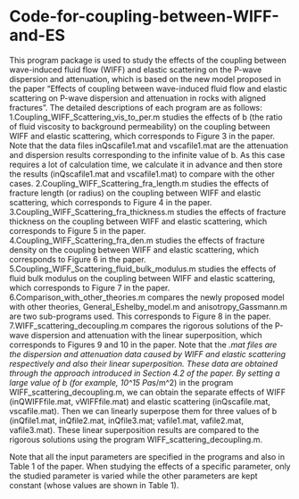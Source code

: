 # Code-for-coupling-between-WIFF-and-ES
This program package is used to study the effects of the coupling between wave-induced fluid flow (WIFF) and elastic scattering on the P-wave dispersion and attenuation, which is based on the new model proposed in the paper “Effects of coupling between wave-induced fluid flow and elastic scattering on P-wave dispersion and attenuation in rocks with aligned fractures”. The detailed descriptions of each program are as follows:
1.Coupling_WIFF_Scattering_vis_to_per.m studies the effects of b (the ratio of fluid viscosity to background permeability) on the coupling between WIFF and elastic scattering, which corresponds to Figure 3 in the paper. Note that the data files inQscafile1.mat and vscafile1.mat are the attenuation and dispersion results corresponding to the infinite value of b. As this case requires a lot of calculation time, we calculate it in advance and then store the results (inQscafile1.mat and vscafile1.mat) to compare with the other cases. 
2.Coupling_WIFF_Scattering_fra_length.m studies the effects of fracture length (or radius) on the coupling between WIFF and elastic scattering, which corresponds to Figure 4 in the paper. 
3.Coupling_WIFF_Scattering_fra_thickness.m studies the effects of fracture thickness on the coupling between WIFF and elastic scattering, which corresponds to Figure 5 in the paper. 
4.Coupling_WIFF_Scattering_fra_den.m studies the effects of fracture density on the coupling between WIFF and elastic scattering, which corresponds to Figure 6 in the paper.
5.Coupling_WIFF_Scattering_fluid_bulk_modulus.m studies the effects of fluid bulk modulus on the coupling between WIFF and elastic scattering, which corresponds to Figure 7 in the paper. 
6.Comparison_with_other_theories.m compares the newly proposed model with other theories, General_Eshelby_model.m and anisotropy_Gassmann.m are two sub-programs used. This corresponds to Figure 8 in the paper. 
7.WIFF_scattering_decoupling.m compares the rigorous solutions of the P-wave dispersion and attenuation with the linear superposition, which corresponds to Figures 9 and 10 in the paper. Note that the *.mat files are the dispersion and attenuation data caused by WIFF and elastic scattering respectively and also their linear superposition. These data are obtained through the approach introduced in Section 4.2 of the paper. By setting a large value of b (for example, 10^15 Pa*s/m^2) in the program WIFF_scattering_decoupling.m, we can obtain the separate effects of WIFF (inQWIFFfile.mat, vWIFFfile.mat) and elastic scattering (inQscafile.mat, vscafile.mat). Then we can linearly superpose them for three values of b (inQfile1.mat, inQfile2.mat, inQfile3.mat; vafile1.mat, vafile2.mat, vafile3.mat). These linear superposition results are compared to the rigorous solutions using the program WIFF_scattering_decoupling.m.

Note that all the input parameters are specified in the programs and also in Table 1 of the paper. When studying the effects of a specific parameter, only the studied parameter is varied while the other parameters are kept constant (whose values are shown in Table 1). 
